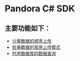 # Pandora C# SDK

## 主要功能如下：

* [少量数据的顺序上传](wiki/少量数据的顺序上传)
* [批量数据的常用上传模式](wiki/批量数据的常用上传模式)
* [时序数据库的数据查询](时序数据库的数据查询)
